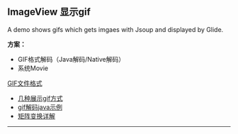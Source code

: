 ## ImageView 显示gif

A demo shows gifs which gets imgaes with Jsoup and displayed by Glide.

**方案：**

- GIF格式解码（Java解码/Native解码）
- 系统Movie

[GIF文件格式](raw/gif.docx)

- [几种展示gif方式][0]
- [gif解码java示例][1]
- [矩阵变换详解][2]

---
[0]:http://blog.csdn.net/yarkey09/article/details/13022387
[1]:http://blog.csdn.net/u010142437/article/details/20446483
[2]:http://www.apkbus.com/forum.php?mod=viewthread&tid=58458
[3]:http://www.apkbus.com/forum.php?mod=viewthread&tid=114267